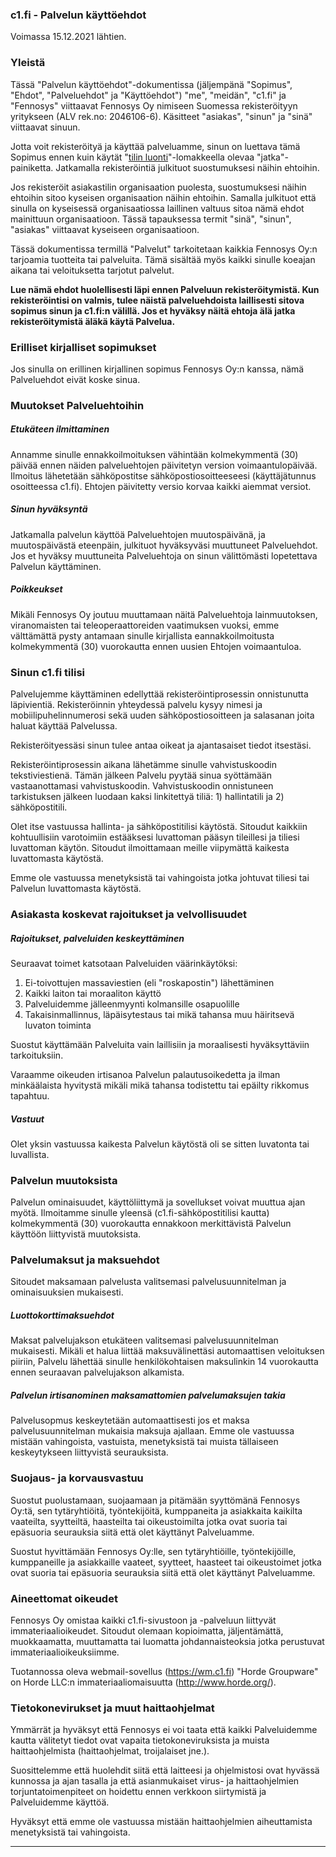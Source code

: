 ### c1.fi - Palvelun käyttöehdot

Voimassa 15.12.2021 lähtien.

### Yleistä

Tässä "Palvelun käyttöehdot"-dokumentissa (jäljempänä "Sopimus", "Ehdot", "Palveluehdot" ja "Käyttöehdot") "me", "meidän", "c1.fi" ja "Fennosys" viittaavat Fennosys Oy nimiseen Suomessa rekisteröityyn yritykseen (ALV rek.no: 2046106-6). Käsitteet "asiakas", "sinun" ja "sinä" viittaavat sinuun.

Jotta voit rekisteröityä ja käyttää palveluamme, sinun on luettava tämä Sopimus ennen kuin käytät "[tilin luonti](/signup?lang=fi)"-lomakkeella olevaa "jatka"-painiketta. Jatkamalla rekisteröintiä julkituot suostumuksesi näihin ehtoihin.

Jos rekisteröit asiakastilin organisaation puolesta, suostumuksesi näihin ehtoihin sitoo kyseisen organisaation näihin ehtoihin. Samalla julkituot että sinulla on kyseisessä organisaatiossa laillinen valtuus sitoa nämä ehdot mainittuun organisaatioon. Tässä tapauksessa termit "sinä", "sinun", "asiakas" viittaavat kyseiseen organisaatioon.

Tässä dokumentissa termillä "Palvelut" tarkoitetaan kaikkia Fennosys Oy:n tarjoamia tuotteita tai palveluita. Tämä sisältää myös kaikki sinulle koeajan aikana tai veloituksetta tarjotut palvelut.

**Lue nämä ehdot huolellisesti läpi ennen Palveluun rekisteröitymistä. Kun rekisteröintisi on valmis, tulee näistä palveluehdoista laillisesti sitova sopimus sinun ja c1.fi:n välillä. Jos et hyväksy näitä ehtoja älä jatka rekisteröitymistä äläkä käytä Palvelua.**

### Erilliset kirjalliset sopimukset

Jos sinulla on erillinen kirjallinen sopimus Fennosys Oy:n kanssa, nämä Palveluehdot eivät koske sinua.

### Muutokset Palveluehtoihin

##### Etukäteen ilmittaminen

Annamme sinulle ennakkoilmoituksen vähintään kolmekymmentä (30) päivää ennen näiden palveluehtojen päivitetyn version voimaantulopäivää. Ilmoitus lähetetään sähköpostitse sähköpostiosoitteeseesi (käyttäjätunnus osoitteessa c1.fi). Ehtojen päivitetty versio korvaa kaikki aiemmat versiot.

##### Sinun hyväksyntä

Jatkamalla palvelun käyttöä Palveluehtojen muutospäivänä, ja muutospäivästä eteenpäin, julkituot hyväksyväsi muuttuneet Palveluehdot. Jos et hyväksy muuttuneita Palveluehtoja on sinun välittömästi lopetettava Palvelun käyttäminen.

##### Poikkeukset

Mikäli Fennosys Oy joutuu muuttamaan näitä Palveluehtoja lainmuutoksen, viranomaisten tai teleoperaattoreiden vaatimuksen vuoksi, emme välttämättä pysty antamaan sinulle kirjallista eannakkoilmoitusta kolmekymmentä (30) vuorokautta ennen uusien Ehtojen voimaantuloa.

### Sinun c1.fi tilisi

Palvelujemme käyttäminen edellyttää rekisteröintiprosessin onnistunutta läpivientiä. Rekisteröinnin yhteydessä palvelu kysyy nimesi ja mobiilipuhelinnumerosi sekä uuden sähköpostiosoitteen ja salasanan joita haluat käyttää Palvelussa.

Rekisteröityessäsi sinun tulee antaa oikeat ja ajantasaiset tiedot itsestäsi.

Rekisteröintiprosessin aikana lähetämme sinulle vahvistuskoodin tekstiviestienä. Tämän jälkeen Palvelu pyytää sinua syöttämään vastaanottamasi vahvistuskoodin. Vahvistuskoodin onnistuneen tarkistuksen jälkeen luodaan kaksi linkitettyä tiliä: 1) hallintatili ja 2) sähköpostitili.

Olet itse vastuussa hallinta- ja sähköpostitilisi käytöstä. Sitoudut kaikkiin kohtuullisiin varotoimiin estääksesi luvattoman pääsyn tileillesi ja tiliesi luvattoman käytön. Sitoudut ilmoittamaan meille viipymättä kaikesta luvattomasta käytöstä.

Emme ole vastuussa menetyksistä tai vahingoista jotka johtuvat tiliesi tai Palvelun luvattomasta käytöstä.

### Asiakasta koskevat rajoitukset ja velvollisuudet

##### Rajoitukset, palveluiden keskeyttäminen

Seuraavat toimet katsotaan Palveluiden väärinkäytöksi:

1. Ei-toivottujen massaviestien (eli "roskapostin") lähettäminen
2. Kaikki laiton tai moraaliton käyttö
3. Palveluidemme jälleenmyynti kolmansille osapuolille
4. Takaisinmallinnus, läpäisytestaus tai mikä tahansa muu häiritsevä luvaton toiminta

Suostut käyttämään Palveluita vain laillisiin ja moraalisesti hyväksyttäviin tarkoituksiin.

Varaamme oikeuden irtisanoa Palvelun palautusoikedetta ja ilman minkäälaista hyvitystä mikäli mikä tahansa todistettu tai epäilty rikkomus tapahtuu.

##### Vastuut

Olet yksin vastuussa kaikesta Palvelun käytöstä oli se sitten luvatonta tai luvallista.

### Palvelun muutoksista

Palvelun ominaisuudet, käyttöliittymä ja sovellukset voivat muuttua ajan myötä. Ilmoitamme sinulle yleensä (c1.fi-sähköpostitilisi kautta) kolmekymmentä (30) vuorokautta ennakkoon merkittävistä Palvelun käyttöön liittyvistä muutoksista.

### Palvelumaksut ja maksuehdot

Sitoudet maksamaan palvelusta valitsemasi palvelusuunnitelman ja ominaisuuksien mukaisesti.

##### Luottokorttimaksuehdot

Maksat palvelujakson etukäteen valitsemasi palvelusuunnitelman mukaisesti. Mikäli et halua liittää maksuvälinettäsi automaattisen veloituksen piiriin, Palvelu lähettää sinulle henkilökohtaisen maksulinkin 14 vuorokautta ennen seuraavan palvelujakson alkamista.

##### Palvelun irtisanominen maksamattomien palvelumaksujen takia

Palvelusopmus keskeytetään automaattisesti jos et maksa palvelusuunnitelman mukaisia maksuja ajallaan. Emme ole vastuussa mistään vahingoista, vastuista, menetyksistä tai muista tällaiseen keskeytykseen liittyvistä seurauksista.

### Suojaus- ja korvausvastuu

Suostut puolustamaan, suojaamaan ja pitämään syyttömänä Fennosys Oy:tä, sen tytäryhtiöitä, työntekijöitä, kumppaneita ja asiakkaita kaikilta vaateilta, syytteiltä, haasteilta tai oikeustoimilta jotka ovat suoria tai epäsuoria seurauksia siitä että olet käyttänyt Palveluamme.

Suostut hyvittämään Fennosys Oy:lle, sen tytäryhtiöille, työntekijöille, kumppaneille ja asiakkaille vaateet, syytteet, haasteet tai oikeustoimet jotka ovat suoria tai epäsuoria seurauksia siitä että olet käyttänyt Palveluamme.

### Aineettomat oikeudet

Fennosys Oy omistaa kaikki c1.fi-sivustoon ja -palveluun liittyvät immateriaalioikeudet. Sitoudut olemaan kopioimatta, jäljentämättä, muokkaamatta, muuttamatta tai luomatta johdannaisteoksia jotka perustuvat immateriaalioikeuksiimme.

Tuotannossa oleva webmail-sovellus (https://wm.c1.fi) "Horde Groupware" on Horde LLC:n immateriaaliomaisuutta (http://www.horde.org/).

### Tietokonevirukset ja muut haittaohjelmat

Ymmärrät ja hyväksyt että Fennosys ei voi taata että kaikki Palveluidemme kautta välitetyt tiedot ovat vapaita tietokoneviruksista ja muista haittaohjelmista (haittaohjelmat, troijalaiset jne.).

Suosittelemme että huolehdit siitä että laitteesi ja ohjelmistosi ovat hyvässä kunnossa ja ajan tasalla ja että asianmukaiset virus- ja haittaohjelmien torjuntatoimenpiteet on hoidettu ennen verkkoon siirtymistä ja Palveluidemme käyttöä.

Hyväksyt että emme ole vastuussa mistään haittaohjelmien aiheuttamista menetyksistä tai vahingoista.

---

